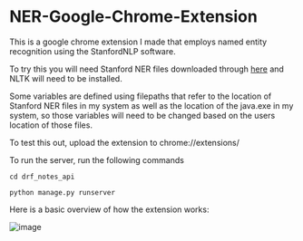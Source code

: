 # NER-Google-Chrome-Extension

This is a google chrome extension I made that employs named entity recognition using the StanfordNLP software.

To try this you will need Stanford NER files downloaded through [here](https://nlp.stanford.edu/software/CRF-NER.html) and NLTK will need to be installed.

Some variables are defined using filepaths that refer to the location of Stanford NER files in my system as well as the location of the java.exe in my system, so those variables will need to be changed based on the users location of those files.

To test this out, upload the extension to chrome://extensions/

To run the server, run the following commands
```
cd drf_notes_api

python manage.py runserver
```

Here is a basic overview of how the extension works:

![image](https://user-images.githubusercontent.com/68880159/211222517-d072aa5f-ea84-438b-be92-56764f54fe4f.png)
